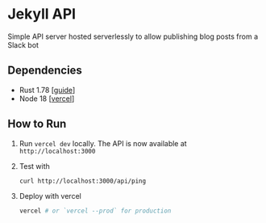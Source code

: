 # Jekyll API

Simple API server hosted serverlessly to allow publishing blog posts from a Slack bot


## Dependencies
* Rust 1.78 [[guide](https://doc.rust-lang.org/cargo/getting-started/installation.html)]
* Node 18 [[vercel](https://vercel.com/guides/serverless-function-contains-invalid-runtime-error)]


## How to Run

1. Run `vercel dev` locally. The API is now available at `http://localhost:3000`
2. Test with 
    ```sh
    curl http://localhost:3000/api/ping
    ```
3. Deploy with vercel

    ```sh
    vercel # or `vercel --prod` for production
    ```
